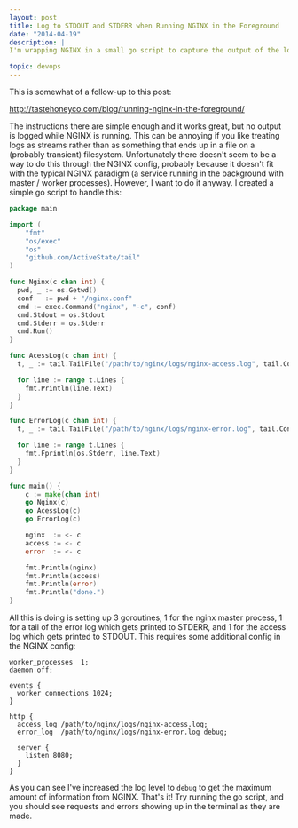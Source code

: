 ```yaml
---
layout: post
title: Log to STDOUT and STDERR when Running NGINX in the Foreground
date: "2014-04-19"
description: |
I'm wrapping NGINX in a small go script to capture the output of the log files and pass them to STDOUT and STDERR. This is somewhat of a follow-up on my original post about running NGINX in the foreground.

topic: devops
---
```


This is somewhat of a follow-up to this post:

http://tastehoneyco.com/blog/running-nginx-in-the-foreground/

The instructions there are simple enough and it works great, but no output is
logged while NGINX is running. This can be annoying if you like treating logs
as streams rather than as something that ends up in a file on a (probably
transient) filesystem. Unfortunately there doesn't seem to be a way to do this
through the NGINX config, probably because it doesn't fit with the typical
NGINX paradigm (a service running in the background with master / worker
processes). However, I want to do it anyway. I created a simple go script to
handle this:

~~~ go
package main

import (
    "fmt"
    "os/exec"
    "os"
    "github.com/ActiveState/tail"
)

func Nginx(c chan int) {
  pwd, _ := os.Getwd()
  conf   := pwd + "/nginx.conf"
  cmd := exec.Command("nginx", "-c", conf)
  cmd.Stdout = os.Stdout
  cmd.Stderr = os.Stderr
  cmd.Run()
}

func AcessLog(c chan int) {
  t, _ := tail.TailFile("/path/to/nginx/logs/nginx-access.log", tail.Config{Follow: true})

  for line := range t.Lines {
    fmt.Println(line.Text)
  }
}

func ErrorLog(c chan int) {
  t, _ := tail.TailFile("/path/to/nginx/logs/nginx-error.log", tail.Config{Follow: true})

  for line := range t.Lines {
    fmt.Fprintln(os.Stderr, line.Text)
  }
}

func main() {
    c := make(chan int)
    go Nginx(c)
    go AcessLog(c)
    go ErrorLog(c)

    nginx  := <- c
    access := <- c
    error  := <- c

    fmt.Println(nginx)
    fmt.Println(access)
    fmt.Println(error)
    fmt.Println("done.")
}
~~~

All this is doing is setting up 3 goroutines, 1 for the nginx master process,
1 for a tail of the error log which gets printed to STDERR, and 1 for the
access log which gets printed to STDOUT. This requires some additional config
in the NGINX config:

~~~ nginx
worker_processes  1;
daemon off;

events {
  worker_connections 1024;
}

http {
  access_log /path/to/nginx/logs/nginx-access.log;
  error_log  /path/to/nginx/logs/nginx-error.log debug;

  server {
    listen 8080;
  }
}
~~~

As you can see I've increased the log level to `debug` to get the maximum
amount of information from NGINX. That's it! Try running the go script, and
you should see requests and errors showing up in the terminal as they are
made.
